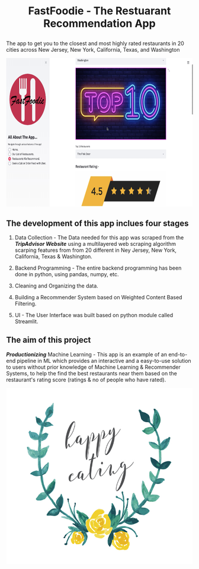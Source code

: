 # <p align = "center"> FastFoodie - The Restuarant Recommendation App </p>
The app to get you to the closest and most highly rated restaurants in 20 cities across New Jersey, New York, California, Texas, and Washington

<p align = "center"><img width="700" img height="400" src="https://github.com/siddh30/FastFoodie-The-Restaurant-Recommendation-App/blob/master/top_10.png"></p>


## The development of this app inclues four stages
1) Data Collection - The Data needed for this app was scraped from the ***TripAdvisor Website*** using a multilayered web scraping algorithm scarping features from from 20 different in Ney Jersey, New York, California, Texas & Washington.

2) Backend Programming - The entire backend programming has been done in python, using pandas, numpy, etc.

3) Cleaning and Organizing the data.

4) Building a Recommender System based on Weighted Content Based Filtering.  

3) UI - The User Interface was built based on python module called Streamlit.


## The aim of this project
***Productionizing*** Machine Learning - This app is an example of an end-to-end pipeline in ML which provides an interactive and a easy-to-use solution to users without prior knowledge of Machine Learning & Recommender Systems, to help the find the best restaurants near them based on the restaurant's rating score (ratings & no of people who have rated). 

<p align = "center"><img width="700" img height="475" src="https://github.com/siddh30/FastFoodie-The-Restaurant-Recommendation-App/blob/master/Data/happy_eating.jpg"></p>
